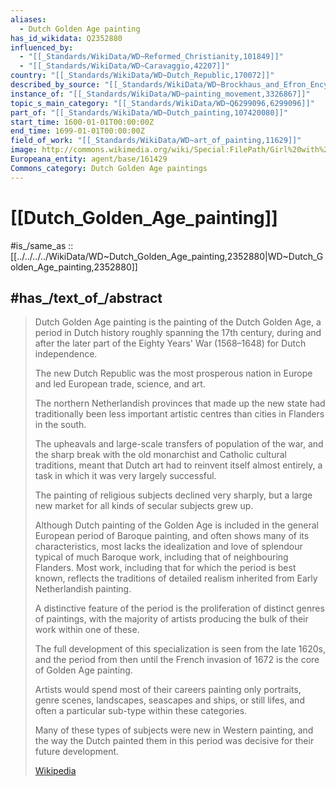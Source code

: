 ```yaml
---
aliases:
  - Dutch Golden Age painting
has_id_wikidata: Q2352880
influenced_by:
  - "[[_Standards/WikiData/WD~Reformed_Christianity,101849]]"
  - "[[_Standards/WikiData/WD~Caravaggio,42207]]"
country: "[[_Standards/WikiData/WD~Dutch_Republic,170072]]"
described_by_source: "[[_Standards/WikiData/WD~Brockhaus_and_Efron_Encyclopedic_Dictionary,602358]]"
instance_of: "[[_Standards/WikiData/WD~painting_movement,3326867]]"
topic_s_main_category: "[[_Standards/WikiData/WD~Q6299096,6299096]]"
part_of: "[[_Standards/WikiData/WD~Dutch_painting,107420080]]"
start_time: 1600-01-01T00:00:00Z
end_time: 1699-01-01T00:00:00Z
field_of_work: "[[_Standards/WikiData/WD~art_of_painting,11629]]"
image: http://commons.wikimedia.org/wiki/Special:FilePath/Girl%20with%20a%20Pearl%20Earring.jpg
Europeana_entity: agent/base/161429
Commons_category: Dutch Golden Age paintings
---
```


# [[Dutch_Golden_Age_painting]] 

#is_/same_as :: [[../../../../WikiData/WD~Dutch_Golden_Age_painting,2352880|WD~Dutch_Golden_Age_painting,2352880]] 

## #has_/text_of_/abstract 

> Dutch Golden Age painting is the painting of the Dutch Golden Age, 
> a period in Dutch history roughly spanning the 17th century, 
> during and after the later part of the Eighty Years' War (1568–1648) for Dutch independence.
>
> The new Dutch Republic was the most prosperous nation in Europe 
> and led European trade, science, and art. 
> 
> The northern Netherlandish provinces that made up the new state 
> had traditionally been less important artistic centres than cities in Flanders in the south. 
> 
> The upheavals and large-scale transfers of population of the war, 
> and the sharp break with the old monarchist and Catholic cultural traditions, 
> meant that Dutch art had to reinvent itself almost entirely, 
> a task in which it was very largely successful. 
> 
> The painting of religious subjects declined very sharply, 
> but a large new market for all kinds of secular subjects grew up.
>
> Although Dutch painting of the Golden Age 
> is included in the general European period of Baroque painting, 
> and often shows many of its characteristics, 
> most lacks the idealization and love of splendour typical of much Baroque work, 
> including that of neighbouring Flanders. 
> Most work, including that for which the period is best known, 
> reflects the traditions of detailed realism inherited from Early Netherlandish painting.
>
> A distinctive feature of the period is the proliferation of distinct genres of paintings, 
> with the majority of artists producing the bulk of their work within one of these. 
> 
> The full development of this specialization is seen from the late 1620s, 
> and the period from then until the French invasion of 1672 is the core of Golden Age painting.  
> 
> Artists would spend most of their careers painting only portraits, 
> genre scenes, landscapes, seascapes and ships, or still lifes, 
> and often a particular sub-type within these categories. 
> 
> Many of these types of subjects were new in Western painting, 
> and the way the Dutch painted them in this period was decisive for their future development.
>
> [Wikipedia](https://en.wikipedia.org/wiki/Dutch%20Golden%20Age%20painting) 

